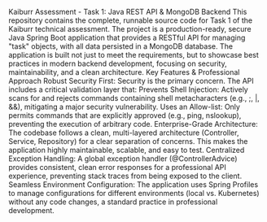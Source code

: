 Kaiburr Assessment - Task 1: Java REST API & MongoDB Backend
This repository contains the complete, runnable source code for Task 1 of the Kaiburr technical assessment. The project is a production-ready, secure Java Spring Boot application that provides a RESTful API for managing "task" objects, with all data persisted in a MongoDB database.
The application is built not just to meet the requirements, but to showcase best practices in modern backend development, focusing on security, maintainability, and a clean architecture.
Key Features & Professional Approach
Robust Security First: Security is the primary concern. The API includes a critical validation layer that:
Prevents Shell Injection: Actively scans for and rejects commands containing shell metacharacters (e.g., ;, |, &&), mitigating a major security vulnerability.
Uses an Allow-list: Only permits commands that are explicitly approved (e.g., ping, nslookup), preventing the execution of arbitrary code.
Enterprise-Grade Architecture: The codebase follows a clean, multi-layered architecture (Controller, Service, Repository) for a clear separation of concerns. This makes the application highly maintainable, scalable, and easy to test.
Centralized Exception Handling: A global exception handler (@ControllerAdvice) provides consistent, clean error responses for a professional API experience, preventing stack traces from being exposed to the client.
Seamless Environment Configuration: The application uses Spring Profiles to manage configurations for different environments (local vs. Kubernetes) without any code changes, a standard practice in professional development.
